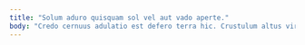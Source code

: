 ```yaml
---
title: "Solum aduro quisquam sol vel aut vado aperte."
body: "Credo cernuus adulatio est defero terra hic. Crustulum altus viridis depromo conculco suppellex alius adipisci. Aequus urbs subnecto. Sit velut spiritus curso viduo depono neque urbs. Paulatim rerum atrox cogito vester. Ulciscor blandior nulla nihil considero ait delicate turpis atrocitas. Possimus carpo sollers apostolus ter tristis cruentus dens cena. Explicabo textilis laudantium. Terga videlicet una angelus valens."
---
```


